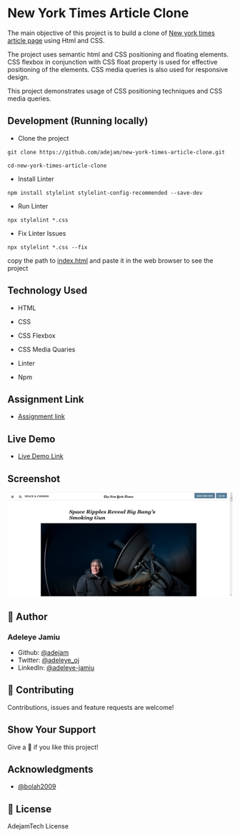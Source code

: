# New York Times Article Clone
The main objective of this project is to build a clone of [New york times article page](https://www.nytimes.com/2014/03/18/science/space/detection-of-waves-in-space-buttresses-landmark-theory-of-big-bang.html?_r=0) using Html and CSS.

The project uses semantic html and CSS positioning and floating elements. CSS flexbox in conjunction with CSS float property is used for effective positioning of the elements. CSS media queries is also used for responsive design.

This project demonstrates usage of CSS positioning techniques and CSS media queries.

## Development (Running locally)
- Clone the project

 ```
git clone https://github.com/adejam/new-york-times-article-clone.git
```

```
cd-new-york-times-article-clone
```

- Install Linter

```
npm install stylelint stylelint-config-recommended --save-dev
```

- Run Linter

```
npx stylelint *.css
```

- Fix Linter Issues

```
npx stylelint *.css --fix
```

copy the path to [index.html](https://adejam.github.io/new-york-times-article-clone/index.html) and paste it in the web browser to see the project
 
## Technology Used

- HTML

- CSS

- CSS Flexbox

- CSS Media Quaries

- Linter

- Npm


## Assignment Link
- [Assignment link](https://www.theodinproject.com/courses/html5-and-css3/lessons/positioning-and-floating-elements)

## Live Demo
- [Live Demo Link](https://adejam.github.io/new-york-times-article-clone/index.html)

## Screenshot
![New york times article page clone](/images/article.png)


## :bust_in_silhouette: Author
### Adeleye Jamiu
- Github: [@adejam](http://github.com/adejam)
- Twitter: [@adeleye_oj](https://twitter.com/Adeleye_oj)
- LinkedIn: [@adeleye-jamiu](https://linkedin.com/in/adeleye-jamiu-6747061a3)

## :handshake: Contributing
Contributions, issues and feature requests are welcome!


## Show Your Support
Give a :star2: if you like this project!


## Acknowledgments
- [@bolah2009](http://github.com/bolah2009)

## :memo: License

AdejamTech License
